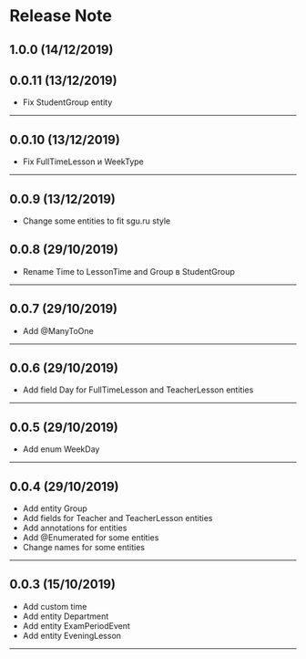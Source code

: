# Release Note

## 1.0.0 (14/12/2019)

## 0.0.11 (13/12/2019)

- Fix StudentGroup entity

---

## 0.0.10 (13/12/2019)

- Fix FullTimeLesson и WeekType

---

## 0.0.9 (13/12/2019)

- Change some entities to fit sgu.ru style

## 0.0.8 (29/10/2019)

- Rename Time to LessonTime and Group в StudentGroup

---

## 0.0.7 (29/10/2019)

- Add @ManyToOne
  
---

## 0.0.6 (29/10/2019)

- Add field Day for FullTimeLesson and TeacherLesson entities

---

## 0.0.5 (29/10/2019)

- Add enum WeekDay

---

## 0.0.4 (29/10/2019)

- Add entity Group
- Add fields for Teacher and TeacherLesson entities
- Add annotations for entities
- Add @Enumerated for some entities
- Change names for some entities

---

## 0.0.3 (15/10/2019)

- Add custom time
- Add entity Department
- Add entity ExamPeriodEvent
- Add entity EveningLesson

---

